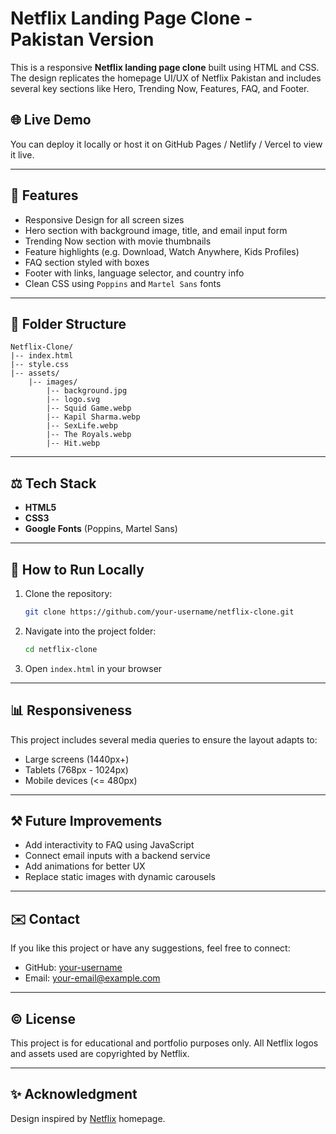 # Netflix Landing Page Clone - Pakistan Version

This is a responsive **Netflix landing page clone** built using HTML and CSS. The design replicates the homepage UI/UX of Netflix Pakistan and includes several key sections like Hero, Trending Now, Features, FAQ, and Footer.

## 🌐 Live Demo

You can deploy it locally or host it on GitHub Pages / Netlify / Vercel to view it live.

---

## 🔧 Features

* Responsive Design for all screen sizes
* Hero section with background image, title, and email input form
* Trending Now section with movie thumbnails
* Feature highlights (e.g. Download, Watch Anywhere, Kids Profiles)
* FAQ section styled with boxes
* Footer with links, language selector, and country info
* Clean CSS using `Poppins` and `Martel Sans` fonts

---

## 📁 Folder Structure

```
Netflix-Clone/
|-- index.html
|-- style.css
|-- assets/
    |-- images/
        |-- background.jpg
        |-- logo.svg
        |-- Squid Game.webp
        |-- Kapil Sharma.webp
        |-- SexLife.webp
        |-- The Royals.webp
        |-- Hit.webp
```

---

## ⚖️ Tech Stack

* **HTML5**
* **CSS3**
* **Google Fonts** (Poppins, Martel Sans)

---

## 🚀 How to Run Locally

1. Clone the repository:

   ```bash
   git clone https://github.com/your-username/netflix-clone.git
   ```

2. Navigate into the project folder:

   ```bash
   cd netflix-clone
   ```

3. Open `index.html` in your browser

---

## 📊 Responsiveness

This project includes several media queries to ensure the layout adapts to:

* Large screens (1440px+)
* Tablets (768px - 1024px)
* Mobile devices (<= 480px)

---

## ⚒️ Future Improvements

* Add interactivity to FAQ using JavaScript
* Connect email inputs with a backend service
* Add animations for better UX
* Replace static images with dynamic carousels

---

## ✉️ Contact

If you like this project or have any suggestions, feel free to connect:

* GitHub: [your-username](https://github.com/your-username)
* Email: [your-email@example.com](mailto:your-email@example.com)

---

## © License

This project is for educational and portfolio purposes only. All Netflix logos and assets used are copyrighted by Netflix.

---

## ✨ Acknowledgment

Design inspired by [Netflix](https://www.netflix.com/) homepage.
